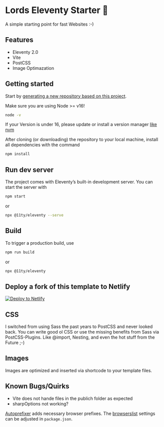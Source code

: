 # Lords Eleventy Starter 🚀

A simple starting point for fast Websites :-)

## Features

* Eleventy 2.0
* Vite
* PostCSS
* Image Optimazation

## Getting started

Start by [generating a new repository based on this project](https://github.com/iLord-DEV/lords-eleventy-vite-starter/generate).

Make sure you are using Node >= v16!

```sh
node -v
```

If your Version is under 16, please update or install a version manager [like nvm](https://github.com/nvm-sh/nvm)

After cloning (or downloading) the repository to your local machine, install all dependencies with the command

```sh
npm install
```

## Run dev server

The project comes with Eleventy’s built-in development server. You can start the server with

```sh
npm start
````

or

```sh
npx @11ty/eleventy --serve
````

## Build

To trigger a production build, use

```sh
npm run build
````

or

```sh
npx @11ty/eleventy
```

## Deploy a fork of this template to Netlify

[![Deploy to Netlify](https://www.netlify.com/img/deploy/button.svg)](https://app.netlify.com/start/deploy?repository=https://github.com/iLord-DEV/lords-eleventy-vite-starter.git)

## CSS

I switched from using Sass the past years to PostCSS and never looked back. You can write good ol CSS or use the missing benefits from Sass via PostCSS-Plugins. Like @import, Nesting, and even the hot stuff from the Future ;-)

## Images

Images are optimized and inserted via shortcode to your template files.

## Known Bugs/Quirks

* Vite does not hande files in the publich folder as expected
* sharpOptions not working?

[Autoprefixer](https://github.com/postcss/autoprefixer) adds necessary browser prefixes. The [browserslist](https://github.com/browserslist/browserslist) settings can be adjusted in `package.json`.
